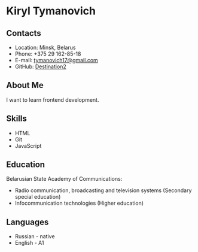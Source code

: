 # Kiryl Tymanovich
## Contacts
* Location: Minsk, Belarus
* Phone: +375 29 162-85-18
* E-mail: tymanovich17@gmail.com 
* GitHub: [Destination2](https://github.com/destination2)

## About Me
I want to learn frontend development.

## Skills
* HTML
* Git
* JavaScript

## Education
Belarusian State Academy of Communications:
* Radio communication, broadcasting and television systems (Secondary special education)
* Infocommunication technologies (Higher education)

## Languages
* Russian - native
* English - A1
